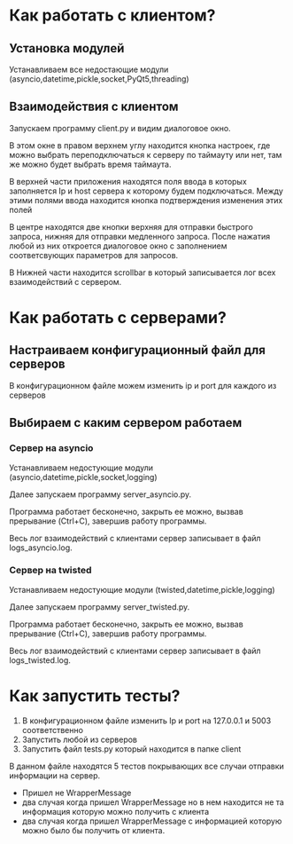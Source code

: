 # Как работать с клиентом?

## Установка модулей

Устанавливаем все недостающие модули (asyncio,datetime,pickle,socket,PyQt5,threading)

## Взаимодействия с клиентом

Запускаем программу client.py и видим диалоговое окно. 

В этом окне в правом верхнем углу находится кнопка настроек, где можно выбрать переподключаться к серверу по таймауту или нет, там же можно будет выбрать время таймаута.

В верхней части приложения находятся поля ввода в которых заполняется Ip и host сервера к которому будем подключаться. Между этими полями ввода находится кнопка подтверждения изменения этих полей

В центре находятся две кнопки верхняя для отправки быстрого запроса, нижняя для отправки медленного запроса. После нажатия любой из них откроется диалоговое окно с заполнением соответсвующих параметров для запросов.

В Нижней части находится scrollbar в который записывается лог всех взаимодействий с сервером.


# Как работать с серверами?

## Настраиваем конфигурационный файл для серверов

В конфигурационном файле можем изменить ip и port для каждого из серверов

## Выбираем с каким сервером работаем 

### Сервер на asyncio

Устанавливаем недостующие модули (asyncio,datetime,pickle,socket,logging)

Далее запускаем программу server_asyncio.py. 

Программа работает бесконечно, закрыть ее можно, вызвав прерывание (Ctrl+C), завершив работу программы.

Весь лог взаимодействий с клиентами сервер записывает в файл logs_asyncio.log.

### Сервер на twisted

Устанавливаем недостующие модули (twisted,datetime,pickle,logging)

Далее запускаем программу server_twisted.py. 

Программа работает бесконечно, закрыть ее можно, вызвав прерывание (Ctrl+C), завершив работу программы.

Весь лог взаимодействий с клиентами сервер записывает в файл logs_twisted.log.

# Как запустить тесты?

1. В конфигурационном файле изменить Ip и port на 127.0.0.1 и 5003 соответственно
2. Запустить любой из серверов
3. Запустить файл tests.py который находится в папке client

В данном файле находятся 5 тестов покрывающих все случаи отправки информации на сервер.

* Пришел не WrapperMessage
* два случая когда пришел WrapperMessage но в нем находится не та информация которую можно получить с клиента
* два случая когда пришел WrapperMessage с информацией которую можно было бы получить от клиента.



